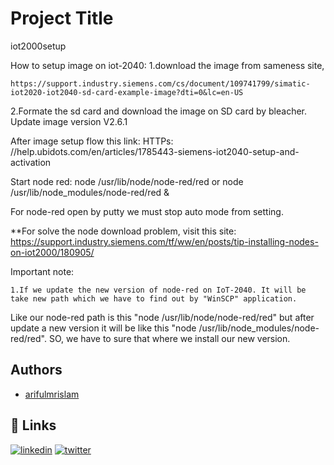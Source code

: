 
# Project Title

iot2000setup

How to setup image on iot-2040:
1.download the image from sameness site,

	https://support.industry.siemens.com/cs/document/109741799/simatic-iot2020-iot2040-sd-card-example-image?dti=0&lc=en-US

2.Formate the sd card and download the image on SD card by bleacher.
    Update image version V2.6.1

After image setup flow this link: 
    HTTPs: //help.ubidots.com/en/articles/1785443-siemens-iot2040-setup-and-activation

Start node red:
	node /usr/lib/node/node-red/red
	or
	node /usr/lib/node_modules/node-red/red &

For node-red open by putty we must stop auto mode from setting.

**For solve the node download problem, visit this site:
    https://support.industry.siemens.com/tf/ww/en/posts/tip-installing-nodes-on-iot2000/180905/

Important note:

	1.If we update the new version of node-red on IoT-2040. It will be take new path which we have to find out by "WinSCP" application.
Like our node-red path is this 
    "node /usr/lib/node/node-red/red" 
but after update a new version it will be like this 
    "node /usr/lib/node_modules/node-red/red".
SO, we have to sure that where we install our new version.



## Authors

- [arifulmrislam](https://github.com/arifulmrislam)

  
## 🔗 Links
[![linkedin](https://img.shields.io/badge/linkedin-0A66C2?style=for-the-badge&logo=linkedin&logoColor=white)](https://www.linkedin.com/in/ariful-islam-arif-2987b51a3/)
[![twitter](https://img.shields.io/badge/twitter-1DA1F2?style=for-the-badge&logo=twitter&logoColor=white)](https://twitter.com/arifulislam301)

  